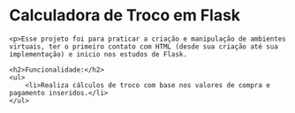 <!DOCTYPE html>
<html>

<body>
    <h1>Calculadora de Troco em Flask</h1>
    
    <p>Esse projeto foi para praticar a criação e manipulação de ambientes virtuais, ter o primeiro contato com HTML (desde sua criação até sua implementação) e inicio nos estudos de Flask. 

    <h2>Funcionalidade:</h2>
    <ul>
        <li>Realiza cálculos de troco com base nos valores de compra e pagamento inseridos.</li>
    </ul>

    
</body>

</html>
